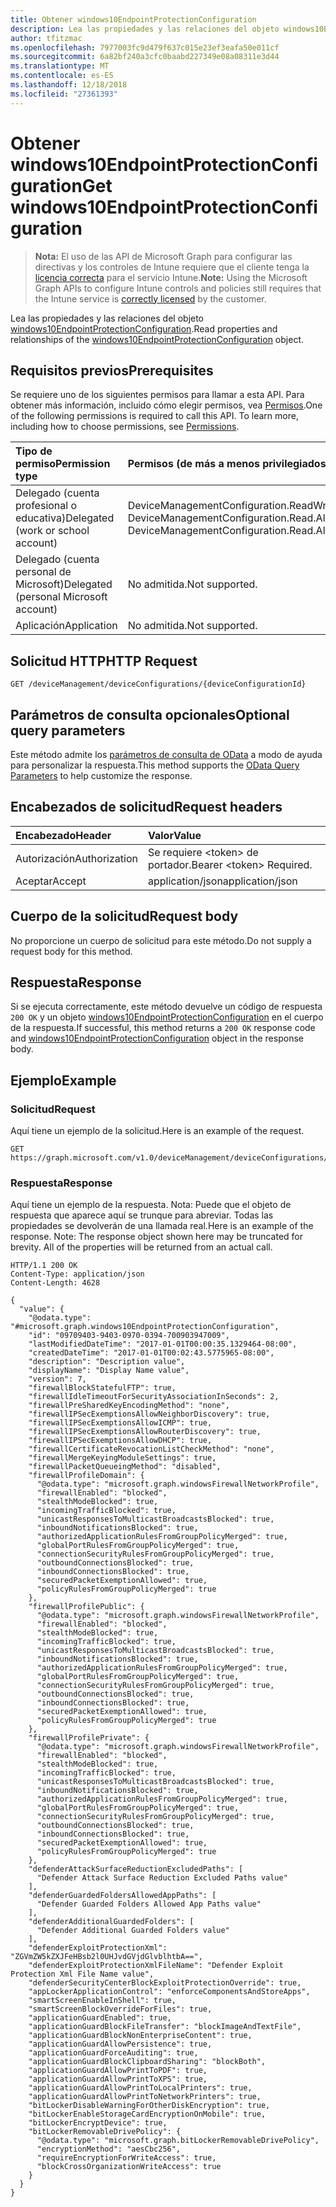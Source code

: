 ```yaml
---
title: Obtener windows10EndpointProtectionConfiguration
description: Lea las propiedades y las relaciones del objeto windows10EndpointProtectionConfiguration.
author: tfitzmac
ms.openlocfilehash: 7977003fc9d479f637c015e23ef3eafa50e011cf
ms.sourcegitcommit: 6a82bf240a3cfc0baabd227349e08a08311e3d44
ms.translationtype: MT
ms.contentlocale: es-ES
ms.lasthandoff: 12/18/2018
ms.locfileid: "27361393"
---
```

# <a name="get-windows10endpointprotectionconfiguration"></a><span data-ttu-id="33def-103">Obtener windows10EndpointProtectionConfiguration</span><span class="sxs-lookup"><span data-stu-id="33def-103">Get windows10EndpointProtectionConfiguration</span></span>

> <span data-ttu-id="33def-104">**Nota:** El uso de las API de Microsoft Graph para configurar las directivas y los controles de Intune requiere que el cliente tenga la [licencia correcta](https://go.microsoft.com/fwlink/?linkid=839381) para el servicio Intune.</span><span class="sxs-lookup"><span data-stu-id="33def-104">**Note:** Using the Microsoft Graph APIs to configure Intune controls and policies still requires that the Intune service is [correctly licensed](https://go.microsoft.com/fwlink/?linkid=839381) by the customer.</span></span>

<span data-ttu-id="33def-105">Lea las propiedades y las relaciones del objeto [windows10EndpointProtectionConfiguration](../resources/intune-deviceconfig-windows10endpointprotectionconfiguration.md).</span><span class="sxs-lookup"><span data-stu-id="33def-105">Read properties and relationships of the [windows10EndpointProtectionConfiguration](../resources/intune-deviceconfig-windows10endpointprotectionconfiguration.md) object.</span></span>
## <a name="prerequisites"></a><span data-ttu-id="33def-106">Requisitos previos</span><span class="sxs-lookup"><span data-stu-id="33def-106">Prerequisites</span></span>
<span data-ttu-id="33def-p101">Se requiere uno de los siguientes permisos para llamar a esta API. Para obtener más información, incluido cómo elegir permisos, vea [Permisos](/graph/permissions-reference).</span><span class="sxs-lookup"><span data-stu-id="33def-p101">One of the following permissions is required to call this API. To learn more, including how to choose permissions, see [Permissions](/graph/permissions-reference).</span></span>

|<span data-ttu-id="33def-109">Tipo de permiso</span><span class="sxs-lookup"><span data-stu-id="33def-109">Permission type</span></span>|<span data-ttu-id="33def-110">Permisos (de más a menos privilegiados)</span><span class="sxs-lookup"><span data-stu-id="33def-110">Permissions (from most to least privileged)</span></span>|
|:---|:---|
|<span data-ttu-id="33def-111">Delegado (cuenta profesional o educativa)</span><span class="sxs-lookup"><span data-stu-id="33def-111">Delegated (work or school account)</span></span>|<span data-ttu-id="33def-112">DeviceManagementConfiguration.ReadWrite.All, DeviceManagementConfiguration.Read.All</span><span class="sxs-lookup"><span data-stu-id="33def-112">DeviceManagementConfiguration.ReadWrite.All, DeviceManagementConfiguration.Read.All</span></span>|
|<span data-ttu-id="33def-113">Delegado (cuenta personal de Microsoft)</span><span class="sxs-lookup"><span data-stu-id="33def-113">Delegated (personal Microsoft account)</span></span>|<span data-ttu-id="33def-114">No admitida.</span><span class="sxs-lookup"><span data-stu-id="33def-114">Not supported.</span></span>|
|<span data-ttu-id="33def-115">Aplicación</span><span class="sxs-lookup"><span data-stu-id="33def-115">Application</span></span>|<span data-ttu-id="33def-116">No admitida.</span><span class="sxs-lookup"><span data-stu-id="33def-116">Not supported.</span></span>|

## <a name="http-request"></a><span data-ttu-id="33def-117">Solicitud HTTP</span><span class="sxs-lookup"><span data-stu-id="33def-117">HTTP Request</span></span>
<!-- {
  "blockType": "ignored"
}
-->
``` http
GET /deviceManagement/deviceConfigurations/{deviceConfigurationId}
```

## <a name="optional-query-parameters"></a><span data-ttu-id="33def-118">Parámetros de consulta opcionales</span><span class="sxs-lookup"><span data-stu-id="33def-118">Optional query parameters</span></span>
<span data-ttu-id="33def-119">Este método admite los [parámetros de consulta de OData](https://developer.microsoft.com/graph/docs/concepts/query_parameters) a modo de ayuda para personalizar la respuesta.</span><span class="sxs-lookup"><span data-stu-id="33def-119">This method supports the [OData Query Parameters](https://developer.microsoft.com/graph/docs/concepts/query_parameters) to help customize the response.</span></span>
## <a name="request-headers"></a><span data-ttu-id="33def-120">Encabezados de solicitud</span><span class="sxs-lookup"><span data-stu-id="33def-120">Request headers</span></span>
|<span data-ttu-id="33def-121">Encabezado</span><span class="sxs-lookup"><span data-stu-id="33def-121">Header</span></span>|<span data-ttu-id="33def-122">Valor</span><span class="sxs-lookup"><span data-stu-id="33def-122">Value</span></span>|
|:---|:---|
|<span data-ttu-id="33def-123">Autorización</span><span class="sxs-lookup"><span data-stu-id="33def-123">Authorization</span></span>|<span data-ttu-id="33def-124">Se requiere &lt;token&gt; de portador.</span><span class="sxs-lookup"><span data-stu-id="33def-124">Bearer &lt;token&gt; Required.</span></span>|
|<span data-ttu-id="33def-125">Aceptar</span><span class="sxs-lookup"><span data-stu-id="33def-125">Accept</span></span>|<span data-ttu-id="33def-126">application/json</span><span class="sxs-lookup"><span data-stu-id="33def-126">application/json</span></span>|

## <a name="request-body"></a><span data-ttu-id="33def-127">Cuerpo de la solicitud</span><span class="sxs-lookup"><span data-stu-id="33def-127">Request body</span></span>
<span data-ttu-id="33def-128">No proporcione un cuerpo de solicitud para este método.</span><span class="sxs-lookup"><span data-stu-id="33def-128">Do not supply a request body for this method.</span></span>

## <a name="response"></a><span data-ttu-id="33def-129">Respuesta</span><span class="sxs-lookup"><span data-stu-id="33def-129">Response</span></span>
<span data-ttu-id="33def-130">Si se ejecuta correctamente, este método devuelve un código de respuesta `200 OK` y un objeto [windows10EndpointProtectionConfiguration](../resources/intune-deviceconfig-windows10endpointprotectionconfiguration.md) en el cuerpo de la respuesta.</span><span class="sxs-lookup"><span data-stu-id="33def-130">If successful, this method returns a `200 OK` response code and [windows10EndpointProtectionConfiguration](../resources/intune-deviceconfig-windows10endpointprotectionconfiguration.md) object in the response body.</span></span>

## <a name="example"></a><span data-ttu-id="33def-131">Ejemplo</span><span class="sxs-lookup"><span data-stu-id="33def-131">Example</span></span>
### <a name="request"></a><span data-ttu-id="33def-132">Solicitud</span><span class="sxs-lookup"><span data-stu-id="33def-132">Request</span></span>
<span data-ttu-id="33def-133">Aquí tiene un ejemplo de la solicitud.</span><span class="sxs-lookup"><span data-stu-id="33def-133">Here is an example of the request.</span></span>
``` http
GET https://graph.microsoft.com/v1.0/deviceManagement/deviceConfigurations/{deviceConfigurationId}
```

### <a name="response"></a><span data-ttu-id="33def-134">Respuesta</span><span class="sxs-lookup"><span data-stu-id="33def-134">Response</span></span>
<span data-ttu-id="33def-p102">Aquí tiene un ejemplo de la respuesta. Nota: Puede que el objeto de respuesta que aparece aquí se trunque para abreviar. Todas las propiedades se devolverán de una llamada real.</span><span class="sxs-lookup"><span data-stu-id="33def-p102">Here is an example of the response. Note: The response object shown here may be truncated for brevity. All of the properties will be returned from an actual call.</span></span>
``` http
HTTP/1.1 200 OK
Content-Type: application/json
Content-Length: 4628

{
  "value": {
    "@odata.type": "#microsoft.graph.windows10EndpointProtectionConfiguration",
    "id": "09709403-9403-0970-0394-700903947009",
    "lastModifiedDateTime": "2017-01-01T00:00:35.1329464-08:00",
    "createdDateTime": "2017-01-01T00:02:43.5775965-08:00",
    "description": "Description value",
    "displayName": "Display Name value",
    "version": 7,
    "firewallBlockStatefulFTP": true,
    "firewallIdleTimeoutForSecurityAssociationInSeconds": 2,
    "firewallPreSharedKeyEncodingMethod": "none",
    "firewallIPSecExemptionsAllowNeighborDiscovery": true,
    "firewallIPSecExemptionsAllowICMP": true,
    "firewallIPSecExemptionsAllowRouterDiscovery": true,
    "firewallIPSecExemptionsAllowDHCP": true,
    "firewallCertificateRevocationListCheckMethod": "none",
    "firewallMergeKeyingModuleSettings": true,
    "firewallPacketQueueingMethod": "disabled",
    "firewallProfileDomain": {
      "@odata.type": "microsoft.graph.windowsFirewallNetworkProfile",
      "firewallEnabled": "blocked",
      "stealthModeBlocked": true,
      "incomingTrafficBlocked": true,
      "unicastResponsesToMulticastBroadcastsBlocked": true,
      "inboundNotificationsBlocked": true,
      "authorizedApplicationRulesFromGroupPolicyMerged": true,
      "globalPortRulesFromGroupPolicyMerged": true,
      "connectionSecurityRulesFromGroupPolicyMerged": true,
      "outboundConnectionsBlocked": true,
      "inboundConnectionsBlocked": true,
      "securedPacketExemptionAllowed": true,
      "policyRulesFromGroupPolicyMerged": true
    },
    "firewallProfilePublic": {
      "@odata.type": "microsoft.graph.windowsFirewallNetworkProfile",
      "firewallEnabled": "blocked",
      "stealthModeBlocked": true,
      "incomingTrafficBlocked": true,
      "unicastResponsesToMulticastBroadcastsBlocked": true,
      "inboundNotificationsBlocked": true,
      "authorizedApplicationRulesFromGroupPolicyMerged": true,
      "globalPortRulesFromGroupPolicyMerged": true,
      "connectionSecurityRulesFromGroupPolicyMerged": true,
      "outboundConnectionsBlocked": true,
      "inboundConnectionsBlocked": true,
      "securedPacketExemptionAllowed": true,
      "policyRulesFromGroupPolicyMerged": true
    },
    "firewallProfilePrivate": {
      "@odata.type": "microsoft.graph.windowsFirewallNetworkProfile",
      "firewallEnabled": "blocked",
      "stealthModeBlocked": true,
      "incomingTrafficBlocked": true,
      "unicastResponsesToMulticastBroadcastsBlocked": true,
      "inboundNotificationsBlocked": true,
      "authorizedApplicationRulesFromGroupPolicyMerged": true,
      "globalPortRulesFromGroupPolicyMerged": true,
      "connectionSecurityRulesFromGroupPolicyMerged": true,
      "outboundConnectionsBlocked": true,
      "inboundConnectionsBlocked": true,
      "securedPacketExemptionAllowed": true,
      "policyRulesFromGroupPolicyMerged": true
    },
    "defenderAttackSurfaceReductionExcludedPaths": [
      "Defender Attack Surface Reduction Excluded Paths value"
    ],
    "defenderGuardedFoldersAllowedAppPaths": [
      "Defender Guarded Folders Allowed App Paths value"
    ],
    "defenderAdditionalGuardedFolders": [
      "Defender Additional Guarded Folders value"
    ],
    "defenderExploitProtectionXml": "ZGVmZW5kZXJFeHBsb2l0UHJvdGVjdGlvblhtbA==",
    "defenderExploitProtectionXmlFileName": "Defender Exploit Protection Xml File Name value",
    "defenderSecurityCenterBlockExploitProtectionOverride": true,
    "appLockerApplicationControl": "enforceComponentsAndStoreApps",
    "smartScreenEnableInShell": true,
    "smartScreenBlockOverrideForFiles": true,
    "applicationGuardEnabled": true,
    "applicationGuardBlockFileTransfer": "blockImageAndTextFile",
    "applicationGuardBlockNonEnterpriseContent": true,
    "applicationGuardAllowPersistence": true,
    "applicationGuardForceAuditing": true,
    "applicationGuardBlockClipboardSharing": "blockBoth",
    "applicationGuardAllowPrintToPDF": true,
    "applicationGuardAllowPrintToXPS": true,
    "applicationGuardAllowPrintToLocalPrinters": true,
    "applicationGuardAllowPrintToNetworkPrinters": true,
    "bitLockerDisableWarningForOtherDiskEncryption": true,
    "bitLockerEnableStorageCardEncryptionOnMobile": true,
    "bitLockerEncryptDevice": true,
    "bitLockerRemovableDrivePolicy": {
      "@odata.type": "microsoft.graph.bitLockerRemovableDrivePolicy",
      "encryptionMethod": "aesCbc256",
      "requireEncryptionForWriteAccess": true,
      "blockCrossOrganizationWriteAccess": true
    }
  }
}
```



